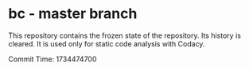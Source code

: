 # bc - master branch

This repository contains the frozen state of the repository.
Its history is cleared. It is used only for static code
analysis with Codacy.

Commit Time: 1734474700